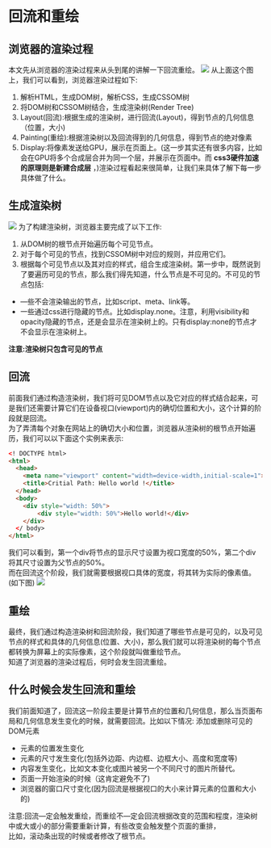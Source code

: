 # 回流和重绘
## 浏览器的渲染过程
本文先从浏览器的渲染过程来从头到尾的讲解一下回流重绘。
![](https://gitee.com/thonger/img/raw/master/img/20200930103521.png)
从上面这个图上，我们可以看到，浏览器渲染过程如下:  
1. 解析HTML，生成DOM树，解析CSS，生成CSSOM树
2. 将DOM树和CSSOM树结合，生成渲染树(Render Tree)
3. Layout(回流):根据生成的渲染树，进行回流(Layout)，得到节点的几何信息（位置，大小)
4. Painting(重绘):根据渲染树以及回流得到的几何信息，得到节点的绝对像素
5. Display:将像素发送给GPU，展示在页面上。(这一步其实还有很多内容，比如会在GPU将多个合成层合并为同一个层，并展示在页面中。而 **css3硬件加速的原理则是新建合成层** ，)渲染过程看起来很简单，让我们来具体了解下每一步具体做了什么。

## 生成渲染树
![](https://gitee.com/thonger/img/raw/master/img/20200930103616.png)
为了构建渲染树，浏览器主要完成了以下工作:  
1. 从DOM树的根节点开始遍历每个可见节点。
2. 对于每个可见的节点，找到CSSOM树中对应的规则，并应用它们。
3. 根据每个可见节点以及其对应的样式，组合生成渲染树。第一步中，既然说到了要遍历可见的节点，那么我们得先知道，什么节点是不可见的。不可见的节点包括:  
* —些不会渲染输出的节点，比如script、meta、link等。
* 一些通过css进行隐藏的节点。比如display.none。注意，利用visibility和opacity隐藏的节点，还是会显示在渲染树上的。只有display:none的节点才不会显示在渲染树上。  

**注意:渲染树只包含可见的节点**

## 回流
前面我们通过构造渲染树，我们将可见DOM节点以及它对应的样式结合起来，可是我们还需要计算它们在设备视口(viewport)内的确切位置和大小，这个计算的阶段就是回流。  
为了弄清每个对象在网站上的确切大小和位置，浏览器从渲染树的根节点开始遍历，我们可以以下面这个实例来表示:
```html
<! DOCTYPE html>
<html>
  <head>
	<meta name="viewport" content="width=device-width,initial-scale=1">
	<title>Critial Path: Hello world !</title>
  </head>
  <body>
	<div style="width: 50%">
		<div style="width: 50%">Hello world!</div>
	</div>
  </ body>
</html>

```
我们可以看到，第一个div将节点的显示尺寸设置为视口宽度的50%，第二个div将其尺寸设置为父节点的50%。  
而在回流这个阶段，我们就需要根据视口具体的宽度，将其转为实际的像素值。(如下图)
![](https://gitee.com/thonger/img/raw/master/img/20200930104538.png)
## 重绘
最终，我们通过构造渲染树和回流阶段，我们知道了哪些节点是可见的，以及可见节点的样式和具体的几何信息(位置、大小)，那么我们就可以将渲染树的每个节点都转换为屏幕上的实际像素，这个阶段就叫做重绘节点。  
知道了浏览器的渲染过程后，何时会发生回流重绘。

## 什么时候会发生回流和重绘
我们前面知道了，回流这一阶段主要是计算节点的位置和几何信息，那么当页面布局和几何信息发生变化的时候，就需要回流。比如以下情况:
添加或删除可见的DOM元素  
* 元素的位置发生变化
* 元素的尺寸发生变化(包括外边距、内边框、边框大小、高度和宽度等)
* 内容发生变化，比如文本变化或图片被另一个不同尺寸的图片所替代。
* 页面一开始渲染的时候（这肯定避免不了)
* 浏览器的窗口尺寸变化(因为回流是根据视口的大小来计算元素的位置和大小的)  

注意:回流—定会触发重绘，而重绘不—定会回流根据改变的范围和程度，渲染树中或大或小的部分需要重新计算，有些改变会触发整个页面的重排，  
比如，滚动条出现的时候或者修改了根节点。
